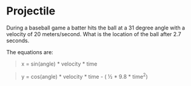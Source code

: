 # Projectile

During a baseball game a batter hits the ball at a 31 degree angle with a velocity of 20 meters/second. What is the location of the ball after 2.7 seconds.

The equations are:

> x = sin(angle) * velocity * time

> y = cos(angle) * velocity * time - ( ½ * 9.8 * time<sup>2</sup>)

